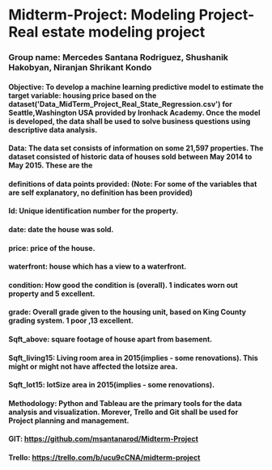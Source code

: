 # Midterm-Project: Modeling Project-  Real estate modeling project
### Group name: Mercedes Santana Rodriguez, Shushanik Hakobyan, Niranjan Shrikant Kondo
#### Objective: To develop a machine learning predictive model to estimate the target variable: housing price based on the dataset('Data_MidTerm_Project_Real_State_Regression.csv') for Seattle,Washington USA provided by Ironhack Academy. Once the model is developed, the data shall be used to solve business questions using descriptive data analysis. 

#### Data: The data set consists of information on some 21,597 properties. The dataset consisted of historic data of houses sold between May 2014 to May 2015. These are the 
#### definitions of data points provided: (Note: For some of the variables that are self explanatory, no definition has been provided)

#### Id: Unique identification number for the property.
#### date: date the house was sold.
#### price: price of the house.
#### waterfront: house which has a view to a waterfront.
#### condition: How good the condition is (overall). 1 indicates worn out property and 5 excellent.
#### grade: Overall grade given to the housing unit, based on King County grading system. 1 poor ,13 excellent.
#### Sqft_above: square footage of house apart from basement.
#### Sqft_living15: Living room area in 2015(implies - some renovations). This might or might not have affected the lotsize area.
#### Sqft_lot15: lotSize area in 2015(implies - some renovations).

#### Methodology: Python and Tableau are the primary tools for the data analysis and visualization. Morever, Trello and Git shall be used for Project planning and management. 
#### GIT: https://github.com/msantanarod/Midterm-Project
#### Trello: https://trello.com/b/ucu9cCNA/midterm-project
